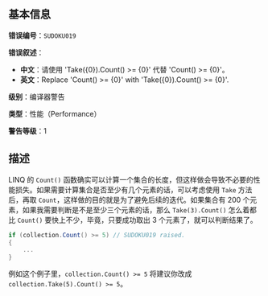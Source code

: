 ## 基本信息

**错误编号**：`SUDOKU019`

**错误叙述**：

* **中文**：请使用 'Take({0}).Count() >= {0}' 代替 'Count() >= {0}'。
* **英文**：Replace 'Count() >= {0}' with 'Take({0}).Count() >= {0}'.

**级别**：编译器警告

**类型**：性能（Performance）

**警告等级**：1

## 描述

LINQ 的 `Count()` 函数确实可以计算一个集合的长度，但这样做会导致不必要的性能损失。如果需要计算集合是否至少有几个元素的话，可以考虑使用 `Take` 方法后，再取 `Count`，这样做的目的就是为了避免后续的迭代。如果集合有 200 个元素，如果我需要判断是不是至少三个元素的话，那么 `Take(3).Count()` 怎么着都比 `Count()` 要快上不少，毕竟，只要成功取出 3 个元素了，就可以判断结果了。

```csharp
if (collection.Count() >= 5) // SUDOKU019 raised.
{
    ...
}
```

例如这个例子里，`collection.Count() >= 5` 将建议你改成 `collection.Take(5).Count() >= 5`。